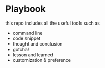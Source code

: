 # Playbook

this repo includes all the useful tools such as

- command line
- code snippet
- thought and conclusion
- gotcha!
- lesson and learned
- customization & preference
